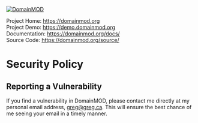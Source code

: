 [![DomainMOD](https://domainmod.org/images/logo.png)](https://domainmod.org)

Project Home: <https://domainmod.org>  
Project Demo: <https://demo.domainmod.org>  
Documentation: <https://domainmod.org/docs/>  
Source Code: <https://domainmod.org/source/>

# Security Policy

## Reporting a Vulnerability

If you find a vulnerability in DomainMOD, please contact me directly at my personal email address, greg@greg.ca. This will ensure the best chance of me seeing your email in a timely manner.
